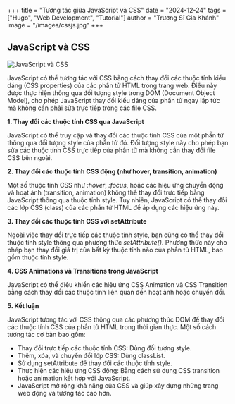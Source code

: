+++
title = "Tương tác giữa JavaScript và CSS"
date = "2024-12-24"
tags = ["Hugo", "Web Development", "Tutorial"]
author = "Trương Sĩ Gia Khánh"
image = "/images/cssjs.jpg"
+++

## JavaScript và CSS

![JavaScript và CSS](/KhanhBlog/images/cssjs.jpg)

JavaScript có thể tương tác với CSS bằng cách thay đổi các thuộc tính kiểu dáng (CSS properties) của các phần tử HTML trong trang web. Điều này được thực hiện thông qua đối tượng style trong DOM (Document Object Model), cho phép JavaScript thay đổi kiểu dáng của phần tử ngay lập tức mà không cần phải sửa trực tiếp trong các file CSS.

**1. Thay đổi các thuộc tính CSS qua JavaScript**

JavaScript có thể truy cập và thay đổi các thuộc tính CSS của một phần tử thông qua đối tượng style của phần tử đó. Đối tượng style này cho phép bạn sửa các thuộc tính CSS trực tiếp của phần tử mà không cần thay đổi file CSS bên ngoài.

**2. Thay đổi các thuộc tính CSS động (như hover, transition, animation)**

Một số thuộc tính CSS như *:hover*, *:focus*, hoặc các hiệu ứng chuyển động và hoạt ảnh (transition, animation) không thể thay đổi trực tiếp bằng JavaScript thông qua thuộc tính style. Tuy nhiên, JavaScript có thể thay đổi các lớp CSS (class) của các phần tử HTML để áp dụng các hiệu ứng này.

**3. Thay đổi các thuộc tính CSS với setAttribute**

Ngoài việc thay đổi trực tiếp các thuộc tính style, bạn cũng có thể thay đổi thuộc tính style thông qua phương thức *setAttribute()*. Phương thức này cho phép bạn thay đổi giá trị của bất kỳ thuộc tính nào của phần tử HTML, bao gồm thuộc tính style.

**4. CSS Animations và Transitions trong JavaScript**

JavaScript có thể điều khiển các hiệu ứng CSS Animation và CSS Transition bằng cách thay đổi các thuộc tính liên quan đến hoạt ảnh hoặc chuyển đổi.

**5. Kết luận**

JavaScript tương tác với CSS thông qua các phương thức DOM để thay đổi các thuộc tính CSS của phần tử HTML trong thời gian thực. Một số cách tương tác cơ bản bao gồm:

- Thay đổi trực tiếp các thuộc tính CSS: Dùng đối tượng style.
- Thêm, xóa, và chuyển đổi lớp CSS: Dùng classList.
- Sử dụng setAttribute để thay đổi các thuộc tính style.
- Thực hiện các hiệu ứng CSS động: Bằng cách sử dụng CSS transition hoặc animation kết hợp với JavaScript.
- JavaScript mở rộng khả năng của CSS và giúp xây dựng những trang web động và tương tác cao hơn.